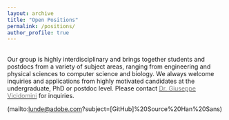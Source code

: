 ```yaml
---
layout: archive
title: "Open Positions"
permalink: /positions/
author_profile: true
---
```


<br>
Our group is highly interdisciplinary and brings together students and postdocs from a variety of subject areas, ranging from engineering and physical sciences to computer science and biology. We always welcome inquiries and applications from highly motivated candidates at the undergraduate, PhD or postdoc level. Please contact <a href="mailto:{{ author.email }}"><span style="color:gray">Dr. Giuseppe Vicidomini</span></a> for inquiries.

(mailto:lunde@adobe.com?subject=[GitHub]%20Source%20Han%20Sans)


